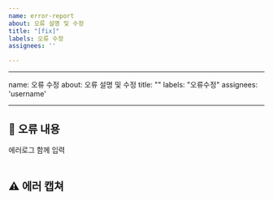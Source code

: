 ```yaml
---
name: error-report
about: 오류 설명 및 수정
title: "[fix]"
labels: 오류 수정
assignees: ''

---
```


---
name: 오류 수정
about: 오류 설명 및 수정
title: ""
labels: "오류수정"
assignees: 'username'

---
## 🤔 오류 내용
에러로그 함께 입력  
<br>


## ⚠ 에러 캡쳐 

<br>
